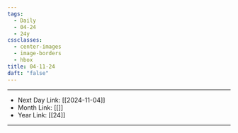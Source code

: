 ```yaml
---
tags:
  - Daily
  - 04-24
  - 24y
cssclasses:
  - center-images
  - image-borders
  - hbox
title: 04-11-24
daft: "false"
---
```

---
- Next Day Link: [[2024-11-04]]
- Month Link: [[]] 
- Year Link: [[24]]
___

